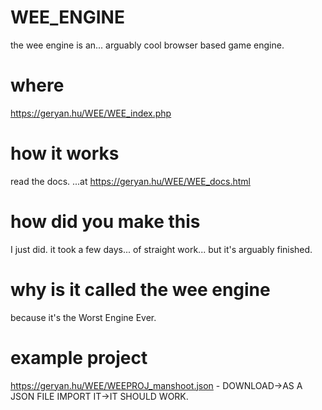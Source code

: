 # WEE_ENGINE
the wee engine is an... arguably cool browser based game engine.

# where
https://geryan.hu/WEE/WEE_index.php

# how it works
read the docs. ...at https://geryan.hu/WEE/WEE_docs.html

# how did you make this
I just did. it took a few days... of straight work... but it's arguably finished.

# why is it called the wee engine
because it's the Worst Engine Ever.

# example project
https://geryan.hu/WEE/WEEPROJ_manshoot.json - DOWNLOAD->AS A JSON FILE IMPORT IT->IT SHOULD WORK.
